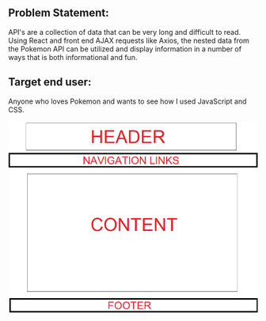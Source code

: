 ## Problem Statement:
API's are a collection of data that can be very long and difficult to read. Using React and front end AJAX requests like Axios, the nested data from the Pokemon API can be utilized and display information in a number of ways that is both informational and fun.

## Target end user:
Anyone who loves Pokemon and wants to see how I used JavaScript and CSS.

<img src="./p3_wireframe.png" alt="wireframe" />